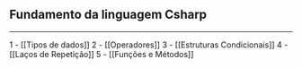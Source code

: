 
## Fundamento da linguagem Csharp
---

1 - [[Tipos de dados]]
2 - [[Operadores]]
3 - [[Estruturas Condicionais]]
4 - [[Laços de Repetição]]
5 - [[Funções e Métodos]]